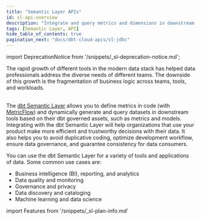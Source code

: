 ```yaml
---
title: "Semantic Layer APIs"
id: sl-api-overview
description: "Integrate and query metrics and dimensions in downstream tools using the Semantic Layer APIs"
tags: [Semantic Layer, API]
hide_table_of_contents: true
pagination_next: "docs/dbt-cloud-apis/sl-jdbc"
---
```


<VersionBlock lastVersion="1.5">

import DeprecationNotice from '/snippets/_sl-deprecation-notice.md';

<DeprecationNotice />
 
</VersionBlock>
 
The rapid growth of different tools in the modern data stack has helped data professionals address the diverse needs of different teams. The downside of this growth is the fragmentation of business logic across teams, tools, and workloads.<br /><br />

The [dbt Semantic Layer](/docs/use-dbt-semantic-layer/dbt-sl) allows you to define metrics in code (with [MetricFlow](/docs/build/about-metricflow)) and dynamically generate and query datasets in downstream tools based on their dbt governed assets, such as metrics and models. Integrating with the dbt Semantic Layer will help organizations that use your product make more efficient and trustworthy decisions with their data. It also helps you to avoid duplicative coding, optimize development workflow, ensure data governance, and guarantee consistency for data consumers.  

You can use the dbt Semantic Layer for a variety of tools and applications of data. Some common use cases are:

* Business intelligence (BI), reporting, and analytics
* Data quality and monitoring
* Governance and privacy
* Data discovery and cataloging
* Machine learning and data science

<!-- this partial lives here: https://github.com/dbt-labs/docs.getdbt.com/website/snippets/_sl-plan-info. Use it on diff pages and to tailor the message depending which instance can access the SL and what product lifecycle we're in. -->

import Features from '/snippets/_sl-plan-info.md'

<Features
product="dbt Semantic Layer"
plan="dbt Cloud Team or Enterprise"
/>

<div className="grid--3-col">

<Card
    title="JDBC API"
    body="Use a JDBC driver to query metrics and dimensions in downstream tools, while also providing standard metadata functionality."
    link="/docs/dbt-cloud-apis/sl-jdbc"
    icon="dbt-bit"/>

<Card
    title="GraphQL API"
    body="Use GraphQL to query metrics and dimensions in downstream tools."
    link="/docs/dbt-cloud-apis/sl-graphql"
    icon="dbt-bit"/>

<Card
    title="Python SDK (Preview)"
    body="Use the Python SDK to interact with the dbt Semantic Layer using Python."
    link="/docs/dbt-cloud-apis/sl-python"
    icon="dbt-bit"/>

<Card
    title="Semantic manifest"
    body="Learn about the semantic manifest.json file and how you can use artifacts to gain insights about your Semantic Layer."
    link="/docs/dbt-cloud-apis/sl-manifest"
    icon="dbt-bit"/>

</div>
